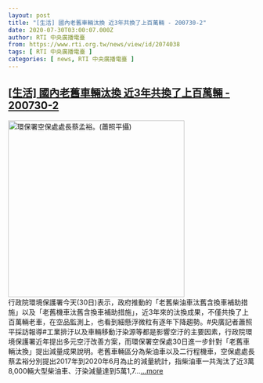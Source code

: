 ```yaml
---
layout: post
title: "[生活] 國內老舊車輛汰換 近3年共換了上百萬輛 - 200730-2"
date: 2020-07-30T03:00:07.000Z
author: RTI 中央廣播電臺
from: https://www.rti.org.tw/news/view/id/2074038
tags: [ RTI 中央廣播電臺 ]
categories: [ news, RTI 中央廣播電臺 ]
---
```

<!--1596078007000-->
[[生活] 國內老舊車輛汰換 近3年共換了上百萬輛 - 200730-2](https://www.rti.org.tw/news/view/id/2074038)
------

<div>
<img src="https://static.rti.org.tw/assets/thumbnails/2020/07/30/85f6300bd722058225c2c38f981cf008.jpg" width="360" alt="環保署空保處處長蔡孟裕。(蕭照平攝)" title="環保署空保處處長蔡孟裕。(蕭照平攝)"><br>行政院環境保護署今天(30日)表示，政府推動的「老舊柴油車汰舊含換車補助措施」以及「老舊機車汰舊含換車補助措施」，近3年來的汰換成果，不僅共換了上百萬輛老車，在空品監測上，也看到細懸浮微粒有逐年下降趨勢。#央廣記者蕭照平採訪報導#工業排汙以及車輛移動汙染源等都是影響空汙的主要因素，行政院環境保護署近年提出多元空汙改善方案，而環保署空保處30日進一步針對「老舊車輛汰換」提出減量成果說明。老舊車輛區分為柴油車以及二行程機車，空保處處長蔡孟裕分別提出2017年到2020年6月為止的減量統計，指柴油車一共淘汰了近3萬8,000輛大型柴油車、汙染減量達到5萬1,7...<a target="_blank" href="https://www.rti.org.tw/news/view/id/2074038">...more</a>
</div>
